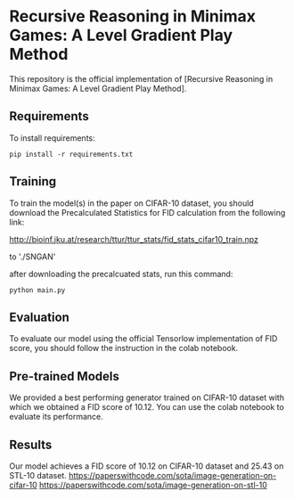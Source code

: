 # Recursive Reasoning in Minimax Games: A Level  Gradient Play Method

This repository is the official implementation of [Recursive Reasoning in Minimax Games: A Level  Gradient Play Method]. 

## Requirements

To install requirements:

```setup
pip install -r requirements.txt
```

## Training

To train the model(s) in the paper on CIFAR-10 dataset, you should download the Precalculated Statistics for FID calculation from the following link:

http://bioinf.jku.at/research/ttur/ttur_stats/fid_stats_cifar10_train.npz

to './SNGAN'

after downloading the precalcuated stats, run this command:

```train
python main.py
```


## Evaluation

To evaluate our model using the official Tensorlow implementation of FID score, you should follow the instruction in the colab notebook.

## Pre-trained Models

We provided a best performing generator trained on CIFAR-10 dataset with which we obtained a FID score of 10.12. You can use the colab notebook to evaluate its performance.

## Results

Our model achieves a FID score of 10.12 on CIFAR-10 dataset and 25.43 on STL-10 dataset. 
https://paperswithcode.com/sota/image-generation-on-cifar-10
https://paperswithcode.com/sota/image-generation-on-stl-10

